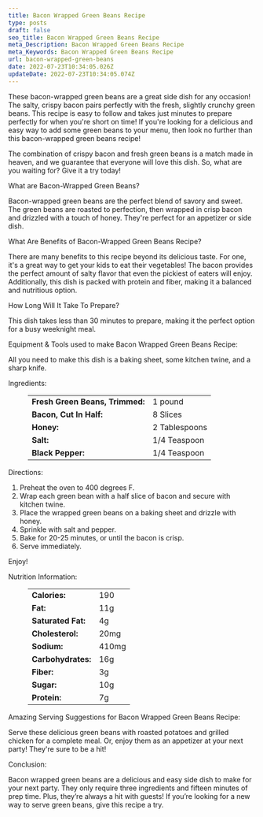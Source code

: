 ```yaml
---
title: Bacon Wrapped Green Beans Recipe
type: posts
draft: false
seo_title: Bacon Wrapped Green Beans Recipe
meta_Description: Bacon Wrapped Green Beans Recipe
meta_Keywords: Bacon Wrapped Green Beans Recipe
url: bacon-wrapped-green-beans
date: 2022-07-23T10:34:05.026Z
updateDate: 2022-07-23T10:34:05.074Z
---
```

These bacon-wrapped green beans are a great side dish for any occasion! The salty, crispy bacon pairs perfectly with the fresh, slightly crunchy green beans. This recipe is easy to follow and takes just minutes to prepare perfectly for when you're short on time! If you're looking for a delicious and easy way to add some green beans to your menu, then look no further than this bacon-wrapped green beans recipe!

The combination of crispy bacon and fresh green beans is a match made in heaven, and we guarantee that everyone will love this dish. So, what are you waiting for? Give it a try today!

What are Bacon-Wrapped Green Beans?

Bacon-wrapped green beans are the perfect blend of savory and sweet. The green beans are roasted to perfection, then wrapped in crisp bacon and drizzled with a touch of honey. They're perfect for an appetizer or side dish.

What Are Benefits of Bacon-Wrapped Green Beans Recipe?

There are many benefits to this recipe beyond its delicious taste. For one, it's a great way to get your kids to eat their vegetables! The bacon provides the perfect amount of salty flavor that even the pickiest of eaters will enjoy. Additionally, this dish is packed with protein and fiber, making it a balanced and nutritious option.

How Long Will It Take To Prepare?

This dish takes less than 30 minutes to prepare, making it the perfect option for a busy weeknight meal.

Equipment & Tools used to make Bacon Wrapped Green Beans Recipe:

All you need to make this dish is a baking sheet, some kitchen twine, and a sharp knife.

Ingredients:

<figure class="wp-block-table is-style-stripes">
  <table>
    <tbody>
      <tr>
        <td>
          <strong>Fresh Green Beans, Trimmed:</strong>
        </td>
        <td> 1 pound</td>
      </tr>
      <tr>
        <td>
          <strong>Bacon, Cut In Half:</strong>
        </td>
        <td>8 Slices</td>
      </tr>
      <tr>
        <td>
          <strong>Honey:</strong>
        </td>
        <td>2 Tablespoons
      <tr>
        <td>
          <strong>Salt:</strong>
        </td>
        <td>1/4 Teaspoon</td>
     </tr>
      <tr>
        <td>
          <strong>Black Pepper:</strong>
        </td>
        <td>1/4 Teaspoon</td>
      </tr>
    </tbody>
  </table>
</figure>

Directions:

1. Preheat the oven to 400 degrees F.
2. Wrap each green bean with a half slice of bacon and secure with kitchen twine.
3. Place the wrapped green beans on a baking sheet and drizzle with honey.
4. Sprinkle with salt and pepper.
5. Bake for 20-25 minutes, or until the bacon is crisp.
6. Serve immediately.

Enjoy!

Nutrition Information:

<figure class="wp-block-table is-style-stripes">
  <table> 
    <tbody>
<tr>
        <td>
          <strong>Calories:</strong>
        </td>
        <td>190</td>
      </tr>
      <tr>
        <td>
          <strong>Fat:</strong>
        </td>
        <td>11g</td>
      </tr>
      <tr>
        <td>
          <strong>Saturated Fat:</strong>
        </td>
        <td>4g</td>
      </tr>
      <tr>
        <td>
          <strong>Cholesterol:</strong>
        </td>
        <td>20mg</td>
      </tr>
<tr>
        <td>
          <strong>Sodium:</strong>
        </td>
        <td>410mg</td>
      </tr>
<tr>
        <td>
          <strong>Carbohydrates:</strong>
        </td>
        <td>16g</td>
     </tr>
<tr>
        <td>
          <strong>Fiber:</strong>
        </td>
        <td>3g</td>
     </tr>
<tr>
        <td>
          <strong>Sugar:</strong>
        </td>
        <td>10g</td>
     </tr>
<tr>
        <td>
          <strong>Protein:</strong>
        </td>
        <td>7g</td>
     </tr>
    </tbody>
  </table>
</figure>

Amazing Serving Suggestions for Bacon Wrapped Green Beans Recipe:

Serve these delicious green beans with roasted potatoes and grilled chicken for a complete meal. Or, enjoy them as an appetizer at your next party! They're sure to be a hit!

Conclusion:

Bacon wrapped green beans are a delicious and easy side dish to make for your next party. They only require three ingredients and fifteen minutes of prep time. Plus, they’re always a hit with guests! If you’re looking for a new way to serve green beans, give this recipe a try.